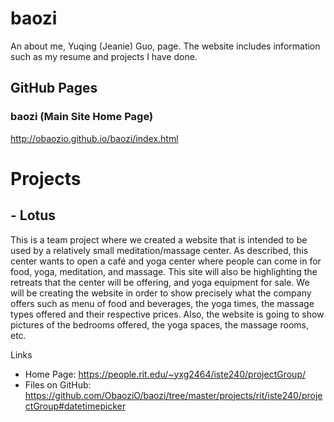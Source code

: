 # baozi
An about me, Yuqing (Jeanie) Guo, page. The website includes information such as my resume and projects I have done.

## GitHub Pages
### baozi (Main Site Home Page)
http://obaozio.github.io/baozi/index.html

# Projects
## - Lotus
This is a team project where we created a website that is intended to be used by a relatively small meditation/massage center. As described, this center wants to open a café and yoga center where people can come in for food, yoga, meditation, and massage. This site will also be highlighting the retreats that the center will be offering, and yoga equipment for sale. We will be creating the website in order to show precisely what the company offers such as menu of food and beverages, the yoga times, the massage types offered and their respective prices. Also, the website is going to show pictures of the bedrooms offered, the yoga spaces, the massage rooms, etc.

Links
<!-- http://obaozio.github.io/baozi/projects/rit/iste240/groupProject/index.php GitHub Pages do NOT support php pages -->
- Home Page: https://people.rit.edu/~yxg2464/iste240/projectGroup/
- Files on GitHub: https://github.com/ObaoziO/baozi/tree/master/projects/rit/iste240/projectGroup#datetimepicker
